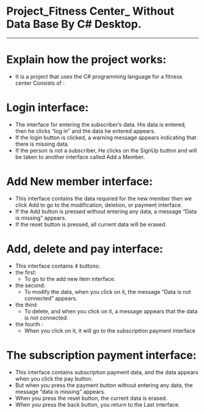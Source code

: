# Project_Fitness Center_ Without Data Base By C# Desktop.
__________________________________________________________




# Explain how the project works:

* It is a project that uses the C# programming language for a fitness center
Consists of :


# Login interface:

- The interface for entering the subscriber’s data. His data is entered, then he clicks “log in” and the data he entered appears.
-  If the login button is clicked, a warning message appears indicating that there is missing data.
- If the person is not a subscriber, He clicks on the SignUp button and will be taken to another interface called Add a Member.

# Add New member interface:

- This interface contains the data required for the new member  then we click Add to go to the modification, deletion, or payment interface. 
- If the Add button is pressed without entering any data, a message “Data is missing” appears.
- If the reset button is pressed, all current data will be erased.
  
# Add, delete and pay interface:

- This interface contains 4 buttons:  
- the first:
     -   To go to the add new item interface.
- the second:
     -   To modify the data, when you click on it, the message “Data is not connected” appears.
- the third:
     -   To delete, and when you click on it, a message appears that the data is not connected.
- the fourth :
     -    When you click on it, it will go to the subscription payment interface

# The subscription payment interface:

- This interface contains subscription payment data, and the data appears when you click the pay button.
- But when you press the payment button without entering any data, the message “data is missing” appears.
- When you press the reset button, the current data is erased.
- When you press the back button, you return to the Last interface.
